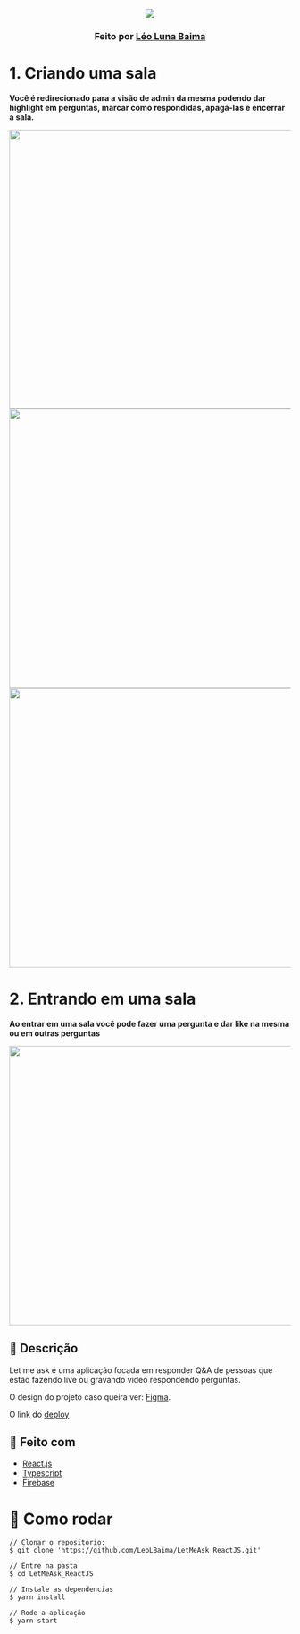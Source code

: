 <p align="center">
  <img src="https://cdn.discordapp.com/attachments/512774464962822152/880529781156892672/logo.png">
</p>

  ### <p align="center">Feito por <a href="https://www.linkedin.com/in/léo-luna-baima-0415b0183/" target="_blank">Léo Luna Baima</a></p> 


# 1. Criando uma sala 
<p><b>Você é redirecionado para a visão de admin da mesma podendo dar highlight em perguntas, marcar como respondidas, apagá-las e encerrar a sala.</b></p>
<p align="center">
  <img src="https://cdn.discordapp.com/attachments/512774464962822152/880523963925663764/1CreateRoom.gif" width="900" height="500"/>
  <img src="https://cdn.discordapp.com/attachments/512774464962822152/880523975854280734/2Admin.gif" width="900" height="500"/>
  <img src="https://cdn.discordapp.com/attachments/512774464962822152/880528002784571432/2021-08-26-16-02-38.gif" width="900" height="500"/>
</p>

# 2. Entrando em uma sala
<p><b>Ao entrar em uma sala você pode fazer uma pergunta e dar like na mesma ou em outras perguntas</b></p>
<p align="center">
  <img src="https://cdn.discordapp.com/attachments/512774464962822152/880523984230305812/3User.gif" width="900" height="500"/>
</p>

## :pushpin: Descrição
<p>Let me ask é uma aplicação focada em responder Q&A de pessoas que estão fazendo live ou gravando vídeo respondendo perguntas.</p>
<p>O design do projeto caso queira ver: <a href="https://www.figma.com/file/FrIBhZziGqyMZJ8mzV7es8/Letmeask?node-id=0%3A1">Figma</a>.</p>
<p>O link do <a href="https://letmeask-nlw-49d49.web.app">deploy</a></p>

## :construction_worker: Feito com
<ul>
    <li><a href="https://pt-br.reactjs.org/">React.js</a></li>
    <li><a href="https://www.typescriptlang.org">Typescript</a></li>
  <li><a href="https://firebase.google.com">Firebase</a></li>
</ul>

# :triangular_flag_on_post: Como rodar 
``` 
// Clonar o repositorio:
$ git clone 'https://github.com/LeoLBaima/LetMeAsk_ReactJS.git'

// Entre na pasta
$ cd LetMeAsk_ReactJS

// Instale as dependencias
$ yarn install

// Rode a aplicação
$ yarn start
```
